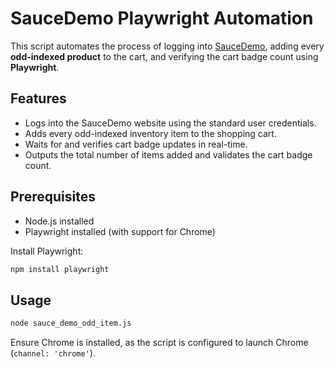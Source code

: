 # SauceDemo Playwright Automation

This script automates the process of logging into [SauceDemo](https://www.saucedemo.com/), adding every **odd-indexed product** to the cart, and verifying the cart badge count using **Playwright**.

## Features

- Logs into the SauceDemo website using the standard user credentials.
- Adds every odd-indexed inventory item to the shopping cart.
- Waits for and verifies cart badge updates in real-time.
- Outputs the total number of items added and validates the cart badge count.

## Prerequisites

- Node.js installed
- Playwright installed (with support for Chrome)

Install Playwright:

```bash
npm install playwright
```

## Usage

```bash
node sauce_demo_odd_item.js
```

Ensure Chrome is installed, as the script is configured to launch Chrome (`channel: 'chrome'`).
